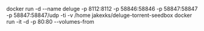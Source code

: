 docker run -d --name deluge  -p 8112:8112 -p 58846:58846 -p 58847:58847 -p 58847:58847/udp -ti -v /home jakexks/deluge-torrent-seedbox
docker run -it -d -p 80:80 --volumes-from <abovecontainer> <builtid>
